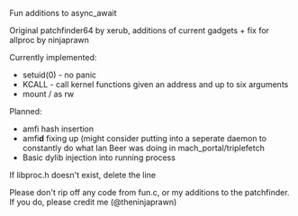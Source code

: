 Fun additions to async_await

Original patchfinder64 by xerub, additions of current gadgets + fix for allproc by ninjaprawn

Currently implemented:
- setuid(0) - no panic
- KCALL - call kernel functions given an address and up to six arguments
- mount / as rw

Planned:
- amfi hash insertion
- amfi**d** fixing up (might consider putting into a seperate daemon to constantly do what Ian Beer was doing in mach_portal/triplefetch
- Basic dylib injection into running process

If libproc.h doesn't exist, delete the line

Please don't rip off any code from fun.c, or my additions to the patchfinder. If you do, please credit me (@theninjaprawn)
